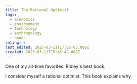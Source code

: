 ```yaml
---
title: The Rational Optimist
tags:
  - economics
  - environment
  - technology
  - anthropology
  - books
rating: 5
last_edited: 2025-03-11T17:25:05.000Z
created: 2025-03-11T15:45:42.000Z
---
```

One of my all-time favorites. Ridley's best book.

I consider myself a rational optimist. This book explains why.

